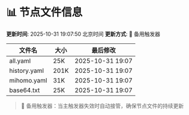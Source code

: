 # 📊 节点文件信息

**更新时间**: 2025-10-31 19:07:50 北京时间
**更新方式**: 🔄 备用触发器

| 文件名 | 大小 | 最后修改 |
|--------|------|----------|
| all.yaml | 25K | 2025-10-31 19:07 |
| history.yaml | 201K | 2025-10-31 19:07 |
| mihomo.yaml | 31K | 2025-10-31 19:07 |
| base64.txt | 25K | 2025-10-31 19:07 |

> 🔄 备用触发器：当主触发器失效时自动接管，确保节点文件的持续更新

